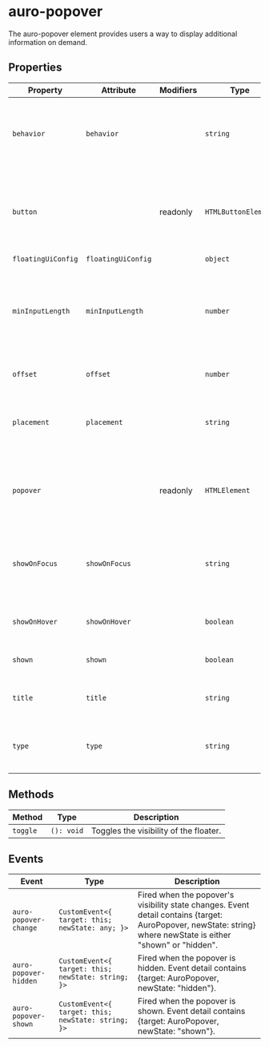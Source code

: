 # auro-popover

The auro-popover element provides users a way to display additional information on demand.

## Properties

| Property           | Attribute          | Modifiers | Type                | Description                                      |
|--------------------|--------------------|-----------|---------------------|--------------------------------------------------|
| `behavior`         | `behavior`         |           | `string`            | The behavior of the popover, "dialog", "dropdown", "tooltip", or "input" |
| `button`           |                    | readonly  | `HTMLButtonElement` | A reference to the popover component's internal button element (trigger) |
| `floatingUiConfig` | `floatingUiConfig` |           | `object`            |                                                  |
| `minInputLength`   | `minInputLength`   |           | `number`            | The minimum number of characters the user must type before the popover is shown |
| `offset`           | `offset`           |           | `number`            | The offset distance of the floater               |
| `placement`        | `placement`        |           | `string`            | The position of the floater, e.g., "bottom-start", "top-end" etc. |
| `popover`          |                    | readonly  | `HTMLElement`       | A reference to the popover component's internal popover element |
| `showOnFocus`      | `showOnFocus`      |           | `string`            | Whether the floater should open on focus (input behavior only) |
| `showOnHover`      | `showOnHover`      |           | `boolean`           | Whether the floater should show on hover         |
| `shown`            | `shown`            |           | `boolean`           | Whether the floater is shown or not              |
| `title`            | `title`            |           | `string`            | The title of the floater - REQUIRED FOR A11Y     |
| `type`             | `type`             |           | `string`            | The type of floater, e.g., "manual", "auto", or "hint" |

## Methods

| Method   | Type       | Description                            |
|----------|------------|----------------------------------------|
| `toggle` | `(): void` | Toggles the visibility of the floater. |

## Events

| Event                 | Type                                             | Description                                      |
|-----------------------|--------------------------------------------------|--------------------------------------------------|
| `auro-popover-change` | `CustomEvent<{ target: this; newState: any; }>`  | Fired when the popover's visibility state changes. Event detail contains {target: AuroPopover, newState: string} where newState is either "shown" or "hidden". |
| `auro-popover-hidden` | `CustomEvent<{ target: this; newState: string; }>` | Fired when the popover is hidden. Event detail contains {target: AuroPopover, newState: "hidden"}. |
| `auro-popover-shown`  | `CustomEvent<{ target: this; newState: string; }>` | Fired when the popover is shown. Event detail contains {target: AuroPopover, newState: "shown"}. |
